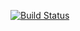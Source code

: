 [![Build Status](https://travis-ci.com/luigilangella/milestone-project-4.svg?branch=master)](https://travis-ci.com/luigilangella/milestone-project-4)